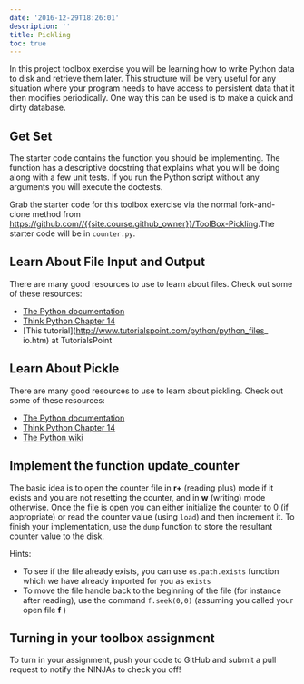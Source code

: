 ```yaml
---
date: '2016-12-29T18:26:01'
description: ''
title: Pickling
toc: true
---
```


In this project toolbox exercise you will be learning how to write Python data
to disk and retrieve them later. This structure will be very useful for any
situation where your program needs to have access to persistent data that it
then modifies periodically. One way this can be used is to make a quick and
dirty database.

## Get Set

The starter code contains the function you should be implementing. The
function has a descriptive docstring that explains what you will be doing
along with a few unit tests. If you run the Python script without any
arguments you will execute the doctests.

Grab the starter code for this toolbox exercise via the normal fork-and-clone
method from <https://github.com//{{site.course.github_owner}}/ToolBox-Pickling>.The starter code
will be in `counter.py`.

## Learn About File Input and Output

There are many good resources to use to learn about files. Check out some of
these resources:

* [The Python documentation](https://docs.python.org/2/tutorial/inputoutput.html)
* [Think Python Chapter 14](http://www.greenteapress.com/thinkpython/html/thinkpython015.html)
* [This tutorial](http://www.tutorialspoint.com/python/python_files_ io.htm) at TutorialsPoint

## Learn About Pickle

There are many good resources to use to learn about pickling. Check out some
of these resources:

* [The Python documentation](https://docs.python.org/2/library/pickle.html)
* [Think Python Chapter 14](http://www.greenteapress.com/thinkpython/html/thinkpython015.html)
* [The Python wiki](https://wiki.python.org/moin/UsingPickle)

## Implement the function update_counter

The basic idea is to open the counter file in **r+**  (reading plus) mode if it
exists and you are not resetting the counter, and in **w**  (writing) mode
otherwise. Once the file is open you can either initialize the counter to 0
(if appropriate) or read the counter value (using `load`) and then increment
it. To finish your implementation, use the `dump` function to store the
resultant counter value to the disk.

Hints:

  * To see if the file already exists, you can use `os.path.exists` function which we have already imported for you as `exists`
  * To move the file handle back to the beginning of the file (for instance after reading), use the command `f.seek(0,0)` (assuming you called your open file **f** )

## Turning in your toolbox assignment

To turn in your assignment, push your code to GitHub and submit a pull request
to notify the NINJAs to check you off!
